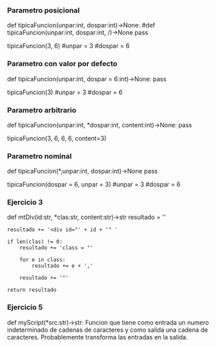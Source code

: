 ### Parametro posicional
def tipicaFuncion(unpar:int, dospar:int)->None:
#def tipicaFuncion(unpar:int, dospar:int, /)->None
    pass

tipicaFuncion(3, 6)
#unpar = 3
#dospar = 6


### Parametro con valor por defecto
def tipicaFuncion(unpar:int, dospar = 6:int)->None:
    pass

tipicaFuncion(3)
#unpar = 3
#dospar = 6


### Parametro arbitrario
def tipicaFuncion(unpar:int, *dospar:int, content:int)->None:
    pass

tipicaFuncion(3, 6, 6, 6, content=3)


### Parametro nominal
def tipicaFuncion(*,unpar:int, dospar:int)->None
    pass

tipicaFuncion(dospar = 6, unpar = 3)
#unpar = 3
#dospar = 6

### Ejercicio 3
def mtDiv(id:str, *clas:str, content:str)->str
    resultado = ''

    resultado += '<div id="' + id + '" '

    if len(clas) != 0:
        resultado += 'class = "'

        for e in class:
            resultado += e + ','

        resultado += '"'

    return resultado
 

### Ejercicio 5

def myScript(*src:str)->str:
Funcion que tiene como entrada un numero indeterminado de cadenas de caracteres y como salida una cadena de caracteres. Probablemente transforma las entradas en la salida. 